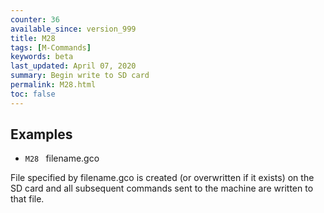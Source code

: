 ```yaml
---
counter: 36
available_since: version_999
title: M28
tags: [M-Commands] 
keywords: beta 
last_updated: April 07, 2020 
summary: Begin write to SD card 
permalink: M28.html
toc: false 
---
```



## Examples

* ` M28  ` filename.gco

File specified by filename.gco is created (or overwritten if it exists) on the SD card and all subsequent commands sent to the machine are written to that file.

